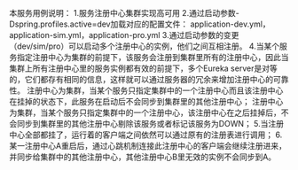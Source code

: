 本服务用例说明：
1.服务注册中心集群实现高可用
2.通过启动参数-Dspring.profiles.active=dev加载对应的配置文件：
    application-dev.yml，application-sim.yml，application-pro.yml
3.通过启动参数的变更（dev/sim/pro）可以启动多个注册中心的实例，他们之间互相注册。
4.当某个服务指定注册中心为集群的前提下，该服务会注册到集群里所有的注册中心，因此当集群上所有注册中心里的服务实例都有效的前提下，多个Eureka server是对等的，它们都存有相同的信息，这样就可以通过服务器的冗余来增加注册中心的可靠性。
注册中心为集群，当某个服务只指定集群中的一个注册中心而且该注册中心在挂掉的状态下，此服务在启动后不会同步到集群里的其他注册中心；
注册中心为集群，当某个服务只指定集群中的一个注册中心，该注册中心在之后挂掉后，不会同步到集群里的其他注册中心剔除该服务或者标记该服务为DOWN；
5.当注册中心全部都挂了，运行着的客户端之间依然可以通过原有的注册表进行调用；
6.某一注册中心A重启后，通过心跳机制连接此注册中心的客户端会继续注册进来，并同步给集群中的其他注册中心，其他注册中心B里无效的实例不会同步到A。

